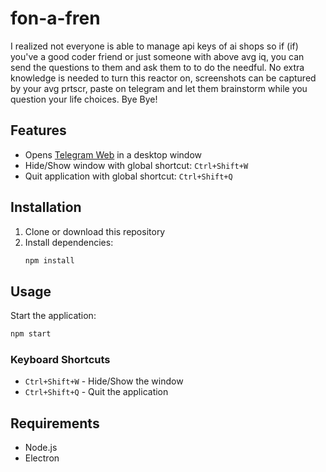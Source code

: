 # fon-a-fren

I realized not everyone is able to manage api keys of ai shops so if (if) you've a good coder friend or just someone with above avg iq, you can send the questions to them and ask them to to do the needful. No extra knowledge is needed to turn this reactor on, screenshots can be captured by your avg prtscr, paste on telegram and let them brainstorm while you question your life choices.
Bye Bye!

## Features

- Opens [Telegram Web](https://web.telegram.org/k/) in a desktop window
- Hide/Show window with global shortcut: `Ctrl+Shift+W`
- Quit application with global shortcut: `Ctrl+Shift+Q`

## Installation

1. Clone or download this repository
2. Install dependencies:
   ```bash
   npm install
   ```

## Usage

Start the application:
```bash
npm start
```

### Keyboard Shortcuts

- `Ctrl+Shift+W` - Hide/Show the window
- `Ctrl+Shift+Q` - Quit the application

## Requirements

- Node.js
- Electron
